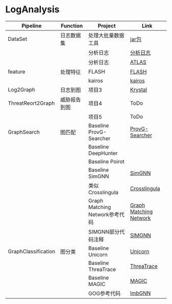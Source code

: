 # LogAnalysis
| Pipeline          | Function            | Project           | Link     |
|-------------------|---------------------|-------------------|----------|
| DataSet           | 日志数据集          | 处理大批量数据工具     | [jar包](https://github.com/xinguohua/ta3-java-consumer)     |
|                   |                     | 分析日志            | [分析日志](https://github.com/xinguohua/pythonProject)    |
|                   |                     | 分析日志            | [ATLAS](https://github.com/xinguohua/ATLAS)    |
| feature           | 处理特征             | FLASH     | [FLASH](https://github.com/DART-Laboratory/Flash-IDS)     |
|                   |                     | kairos            | [kairos](https://github.com/ubc-provenance/kairos)    |
| Log2Graph         | 日志到图            | 项目3             | [Krystal](https://github.com/xinguohua/Krystal)   |
| ThreatReort2Graph | 威胁报告到图        | 项目4             | ToDo     |
|                   |                     | 项目5             | ToDo     |
| GraphSearch       | 图匹配              | Baseline ProvG-Searcher | [ProvG-Searcher](https://github.com/xinguohua/ProvG-Searcher)     |
|                   |                    | Baseline DeepHunter|     |
|                   |                    | Baseline Poirot|    |
|                   |                    | Baseline SimGNN| [SimGNN](https://github.com/xinguohua/SimGNN?tab=readme-ov-file)    |
|                   |                    | 类似 Crosslingula | [Crosslingula](https://github.com/xinguohua/Crosslingula-KG-Matching) |
|                   |                    | Graph Matching Network参考代码| [Graph Matching Network](https://github.com/xinguohua/GMN) |
|                   |                     | SIMGNN部分代码注释             | [SIMGNN](https://github.com/git0254/LogAnalysis)     |
| GraphClassification | 图分类            | Baseline Unicorn             | [Unicorn](https://github.com/crimson-unicorn)     |
|                   |                     | Baseline ThreaTrace             | [ThreaTrace](https://github.com/threaTrace-detector/threaTrace/)     |
|                   |                     | Baseline MAGIC             | [MAGIC](https://github.com/FDUDSDE/MAGIC)     |
|                   |                     | GOG参考代码             | [ImbGNN](https://github.com/EnternalBlueIce/mask-code)     |


